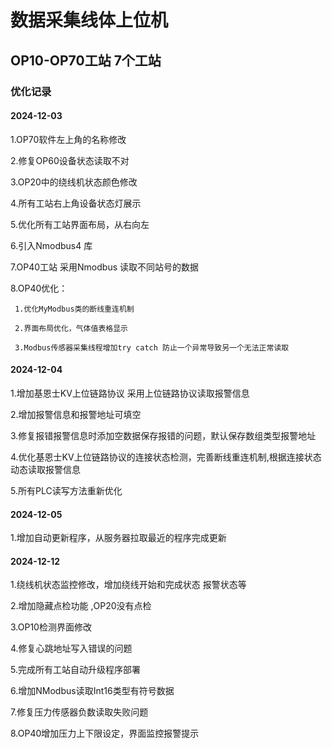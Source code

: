 ﻿# 数据采集线体上位机

## OP10-OP70工站 7个工站

### 优化记录

#### 2024-12-03
 1.OP70软件左上角的名称修改

 2.修复OP60设备状态读取不对

 3.OP20中的绕线机状态颜色修改

 4.所有工站右上角设备状态灯展示

 5.优化所有工站界面布局，从右向左

 6.引入Nmodbus4 库 

 7.OP40工站 采用Nmodbus 读取不同站号的数据

 8.OP40优化：

	 1.优化MyModbus类的断线重连机制

	 2.界面布局优化，气体值表格显示

	 3.Modbus传感器采集线程增加try catch 防止一个异常导致另一个无法正常读取


#### 2024-12-04
1.增加基恩士KV上位链路协议 采用上位链路协议读取报警信息

2.增加报警信息和报警地址可填空

3.修复报错报警信息时添加空数据保存报错的问题，默认保存数组类型报警地址

4.优化基恩士KV上位链路协议的连接状态检测，完善断线重连机制,根据连接状态动态读取报警信息

5.所有PLC读写方法重新优化

#### 2024-12-05
1.增加自动更新程序，从服务器拉取最近的程序完成更新

#### 2024-12-12
1.绕线机状态监控修改，增加绕线开始和完成状态 报警状态等

2.增加隐藏点检功能 ,OP20没有点检

3.OP10检测界面修改

4.修复心跳地址写入错误的问题

5.完成所有工站自动升级程序部署

6.增加NModbus读取Int16类型有符号数据 

7.修复压力传感器负数读取失败问题

8.OP40增加压力上下限设定，界面监控报警提示
